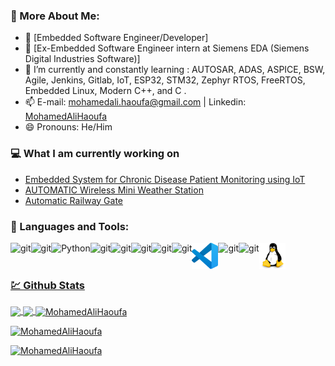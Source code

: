 
### 🧐 More About Me:

- 🔭 [Embedded Software Engineer/Developer]
- 🔭 [Ex-Embedded Software Engineer intern at  Siemens EDA (Siemens Digital Industries Software)]
- 🌱 I’m currently and constantly learning : AUTOSAR, ADAS, ASPICE, BSW, Agile, Jenkins, Gitlab, IoT, ESP32, STM32, Zephyr RTOS, FreeRTOS, Embedded Linux, Modern C++, and C .
- 📫 E-mail: mohamedali.haoufa@gmail.com | Linkedin: <a href="https://www.linkedin.com/in/mohamed-ali-haoufa/">MohamedAliHaoufa</a>
- 😄 Pronouns: He/Him

### 💻 What I am currently working on

-  [Embedded System for Chronic Disease Patient Monitoring using IoT](https://github.com/MohamedAliHaoufa/Embedded-System-for-Chronic-Disease-Patient-Monitoring-using-IoT)
-  [AUTOMATIC Wireless Mini Weather Station](https://github.com/MohamedAliHaoufa/AUTOMATIC-Wireless-Mini-Weather-Station)
-  [Automatic Railway Gate](https://github.com/MohamedAliHaoufa/Automatic-Railway-Gate)

### 🔨 Languages and Tools:
<a href="https://en.wikipedia.org/wiki/C_(programming_language)" target="_blank"> <img src="https://i.imgur.com/zINUxVf.png" align="left" alt="git" height='42px'/>
<a href="https://en.wikipedia.org/wiki/C%2B%2B" target="_blank"> <img src="https://github.com/isocpp/logos/blob/master/cpp_logo.png" align="left" alt="git" height='42px'/>
<a href="https://www.python.org" target="_blank"><img align="left" alt="Python" height ="42px" src="https://raw.githubusercontent.com/rahul-jha98/github_readme_icons/main/language_and_tools/square/python/python.svg"></a>
<a href="https://en.wikipedia.org/wiki/Assembly_language" target="_blank"> <img src="https://cdn.hackr.io/uploads/topics_svg/1515163329FBBk5SGRAt.svg" align="left" alt="git" height='42px'/>

<a href="https://en.wikipedia.org/wiki/HTML5" target="_blank"> <img src="https://upload.wikimedia.org/wikipedia/commons/thumb/6/61/HTML5_logo_and_wordmark.svg/512px-HTML5_logo_and_wordmark.svg.png" align="left" alt="git" height='42px'/>
<a href="https://en.wikipedia.org/wiki/CSS" target="_blank"> <img src="https://upload.wikimedia.org/wikipedia/commons/thumb/d/d5/CSS3_logo_and_wordmark.svg/800px-CSS3_logo_and_wordmark.svg.png" align="left" alt="git" height='42px'/>
<a href="https://en.wikipedia.org/wiki/JavaScript" target="_blank"> <img src="https://upload.wikimedia.org/wikipedia/commons/thumb/9/99/Unofficial_JavaScript_logo_2.svg/512px-Unofficial_JavaScript_logo_2.svg.png" align="left" alt="git" height='42px'/>
  
<a href="https://git-scm.com/" target="_blank"> <img src="https://raw.githubusercontent.com/rahul-jha98/github_readme_icons/main/language_and_tools/square/git-scm/git-scm.svg" align="left" alt="git" height='42px'/> </a>
<a href="https://code.visualstudio.com/" target="_blank"> <img src="https://raw.githubusercontent.com/github/explore/80688e429a7d4ef2fca1e82350fe8e3517d3494d/topics/visual-studio-code/visual-studio-code.png" align="left" alt="git" height='42px'/> </a>
<a href="https://www.docker.com/" target="_blank"> <img src="https://i.imgur.com/VyjCJuz.png" align="left" alt="git" height='42px'/>
  
<a href="https://www.jenkins.io/" target="_blank"> <img src="https://upload.wikimedia.org/wikipedia/commons/thumb/e/e9/Jenkins_logo.svg/langfr-800px-Jenkins_logo.svg.png" align="left" alt="git" height='42px'/>
  
<a href="https://linuxmint.com/" target="_blank"> <img src="https://raw.githubusercontent.com/devicons/devicon/master/icons/linux/linux-original.svg" align="left" alt="git" height='42px'/>
  
<br>
<br>

### 💹 Github Stats

<div>
  <a href="https://github.com/MohamedAliHaoufa">
  <img align="center" High="180" width="400em" src="https://github-readme-stats.vercel.app/api/?username=MohamedAliHaoufa&show_icons=true&locale=en&theme=compact"/>
  <img align="center" src="https://github-readme-stats.vercel.app/api/top-langs/?username=MohamedAliHaoufa&layout=compact&locale=en&theme=compact"/>
  <img align="center" src="https://github-readme-streak-stats.herokuapp.com/?user=MohamedAliHaoufa&" alt="MohamedAliHaoufa"/>

</div>
  
<p align="left"> <img src="https://komarev.com/ghpvc/?username=MohamedAliHaoufa&label=Profile%20views&color=0e75b6&style=flat" alt="MohamedAliHaoufa" /> </p>

<p align="left"> <a href="https://github.com/ryo-ma/github-profile-trophy"><img src="https://github-profile-trophy.vercel.app/?username=MohamedAliHaoufa" alt="MohamedAliHaoufa" /></a> </p>

<!--
**MohamedAliHaoufa/MohamedAliHaoufa** is a ✨ _special_ ✨ repository because its `README.md` (this file) appears on your GitHub profile.

Here are some ideas to get you started:

- 🔭 I’m currently working on ...
- 🌱 I’m currently learning ...
- 👯 I’m looking to collaborate on ...
- 🤔 I’m looking for help with ...
- 💬 Ask me about ...
- 📫 How to reach me: ...
- 😄 Pronouns: ...
- ⚡ Fun fact: ...
-->
